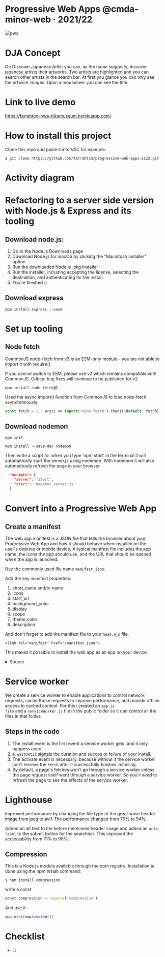 # Progressive Web Apps @cmda-minor-web · 2021/22

![pwa](https://user-images.githubusercontent.com/3104648/28351989-7f68389e-6c4b-11e7-9bf2-e9fcd4977e7a.png)

# DJA Concept
On Discover Japanese Artist you can, as the name suggests, discover japanese artists their artworks. Two artists are highlighted and you can search other artists in the search bar. At first you glance you can only see the artwork images. Upon a mouseover you can see the title. 

# Link to live demo

https://farrahton-pwa-rijksmuseum.herokuapp.com/ 

# How to install this project

Clone this repo and paste it into VSC for example.

```
$ git clone https://github.com/farrahton/progressive-web-apps-2122.git 
```

# Activity diagram



# Refactoring to a server side version with Node.js & Express and its tooling 

## Download node.js:
1. Go to the Node.js Downloads page
2. Download Node.js for macOS by clicking the "Macintosh Installer" option
3. Run the downloaded Node.js .pkg Installer
4. Run the installer, including accepting the license, selecting the destination, and authenticating for the install.
5. You're finished :)

## Download express

```
npm install express --save
```

# Set up tooling

## Node fetch 
CommonJS
node-fetch from v3 is an ESM-only module - you are not able to import it with require().

If you cannot switch to ESM, please use v2 which remains compatible with CommonJS. Critical bug fixes will continue to be published for v2.
```
npm install node-fetch@2
```

Used the async import() function from CommonJS to load node-fetch asynchronously:

```js
const fetch = (...args) => import('node-fetch').then(({default: fetch}) => fetch(...args));
```

## Download nodemon 

```
npm init
```

```
npm install --save-dev nodemon
```

Then write a script for when you type 'npm start' in the terminal it will automatically start the server.js using nodemon. With nodemon it will also automatically refresh the page in your browser.

```json
  "scripts": {
    "server": "start",
    "start": "nodemon server.js"
  }
  ```

# Convert into a Progressive Web App

## Create a manifest

The web app manifest is a JSON file that tells the browser about your Progressive Web App and how it should behave when installed on the user's desktop or mobile device. A typical manifest file includes the app name, the icons the app should use, and the URL that should be opened when the app is launched.

Use the commonly used file name <code>manifest.json</code>.

Add the key manifest properties:
1. short_name and/or name
2. icons
3. start_url
4. background_color
5. display
6. scope
7. theme_color
8. description

And don't forget to add the manifest file to your <code>head.ejs</code> file.

```
<link rel="manifest" href="/manifest.json">
```
This makes it possible to install the web app as an app on your device.

<details>
<summary>Source</summary>
https://web.dev/add-manifest/#:~:text=The%20web%20app%20manifest%20is,when%20the%20app%20is%20launched.
</details>

# Service worker

We create a service worker to enable applications to control network requests, cache those requests to improve performance, and provide offline access to cached content. For this i created an <code>app.js file</code> and a <code>serviceWorker.js</code> file in the public folder so it can control all the files in that folder.

## Steps in the code

1. The install event is the first event a service worker gets, and it only happens once.
2. <code>e.waitUntil</code> signals the duration and succes or failure of your install.
3. The activate event is necessary, because without it the service worker can't receive the <code>fetch</code> after it successfully finishes installing. 
4. By default, a page's fetches won't go through a service worker unless the page request itself went through a service worker. So you'll need to refresh the page to see the effects of the service worker.

# Lighthouse

Improved performance by changing the file type of the great wave header image from jpeg to avif. The performance changed from 70% to 94%. 

Added an alt text to the before mentioned header image and added an <code>aria-label</code> to the submit button for the searchbar. This improved the accessability from 71% to 98%.

## Compression 

This is a Node.js module available through the npm registry. Installation is done using the npm install command:

```
$ npm install compression
```

write a const 

```js
const compression = require('compression')
```

And use it:

```js
app.use(compression())
```


# Checklist
- [ ] 




